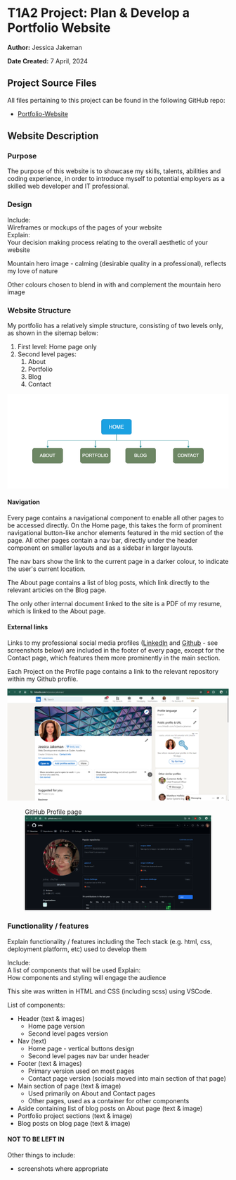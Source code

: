# T1A2 Project:  Plan & Develop a Portfolio Website

**Author:** Jessica Jakeman

**Date Created:** 7 April, 2024

## Project Source Files

All files pertaining to this project can be found in the following GitHub repo:

- [Portfolio-Website](https://github.com/jeskaj/Portfolio-Website)

## Website Description

### Purpose

The purpose of this website is to showcase my skills, talents, abilities and coding experience, in order to introduce myself to potential employers as a skilled web developer and IT professional.

### Design

Include:  
Wireframes or mockups of the pages of your website  
Explain:  
Your decision making process relating to the overall aesthetic of your website

Mountain hero image - calming (desirable quality in a professional), reflects my love of nature

Other colours chosen to blend in with and complement the mountain hero image

### Website Structure

My portfolio has a relatively simple structure, consisting of two levels only, as shown in the sitemap below:

1. First level: Home page only
2. Second level pages:
    1. About
    2. Portfolio
    3. Blog
    4. Contact

![Sitemap](docs/sitemap.png)

#### Navigation

Every page contains a navigational component to enable all other pages to be accessed directly.  On the Home page, this takes the form of prominent navigational button-like anchor elements featured in the mid section of the page.  All other pages contain a nav bar, directly under the header component on smaller layouts and as a sidebar in larger layouts.

The nav bars show the link to the current page in a darker colour, to indicate the user's current location.

The About page contains a list of blog posts, which link directly to the relevant articles on the Blog page.

The only other internal document linked to the site is a PDF of my resume, which is linked to the About page.

#### External links

Links to my professional social media profiles ([LinkedIn](https://www.linkedin.com/in/jessica-jakeman/) and [Github](https://github.com/jeskaj) - see screenshots below) are included in the footer of every page, except for the Contact page, which features them more prominently in the main section.

Each Project on the Profile page contains a link to the relevant repository within my Github profile.

![LinkedIn Profile](docs/linkedin-profile.png)

<figure>
    <figcaption>GitHub Profile page</figcaption>
    <img src="docs/github-profile.png" alt="GitHub Profile">
</figure>

### Functionality / features

Explain functionality / features including the Tech stack (e.g. html, css, deployment platform, etc) used to develop them

Include:  
A list of components that will be used
Explain:  
How components and styling will engage the audience

This site was written in HTML and CSS (including scss) using VSCode.

List of components:

- Header (text & images)
  - Home page version
  - Second level pages version
- Nav (text)
  - Home page - vertical buttons design
  - Second level pages nav bar under header
- Footer (text & images)
  - Primary version used on most pages
  - Contact page version (socials moved into main section of that page)
- Main section of page (text & image)
  - Used primarily on About and Contact pages
  - Other pages, used as a container for other components
- Aside containing list of blog posts on About page (text & image)
- Portfolio project sections (text & image)
- Blog posts on blog page (text & image)

#### NOT TO BE LEFT IN

Other things to include:

- screenshots where appropriate
